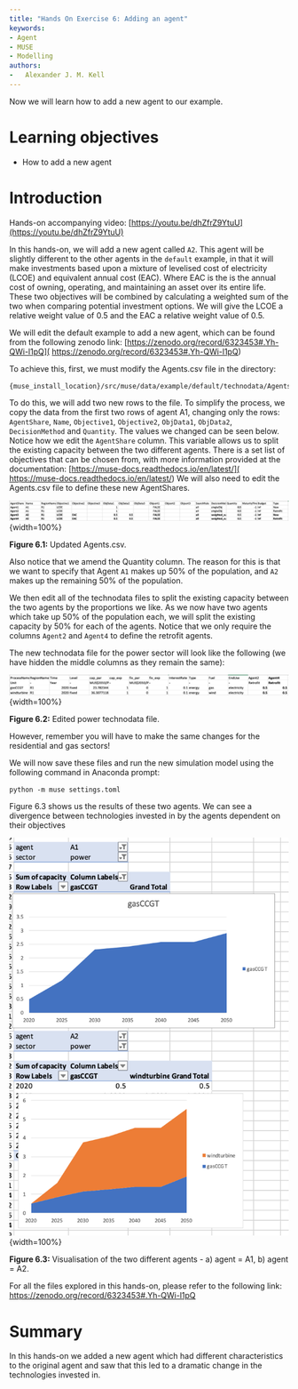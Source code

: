 ```yaml
---
title: "Hands On Exercise 6: Adding an agent"
keywords:
- Agent
- MUSE
- Modelling
authors:
-   Alexander J. M. Kell
---
```



Now we will learn how to add a new agent to our example.

# Learning objectives

- How to add a new agent

# Introduction

Hands-on accompanying video:
[https://youtu.be/dhZfrZ9YtuU](https://youtu.be/dhZfrZ9YtuU)

In this hands-on, we will add a new agent called `A2`. This agent will be slightly different to the other agents in the `default` example, in that it will make investments based upon a mixture of levelised cost of electricity (LCOE) and equivalent annual cost (EAC). Where EAC is the is the annual cost of owning, operating, and maintaining an asset over its entire life. These two objectives will be combined by calculating a weighted sum of the two when comparing potential investment options. We will give the LCOE a relative weight value of 0.5 and the EAC a relative weight value of 0.5.

We will edit the default example to add a new agent, which can be found from the following zenodo link:
[https://zenodo.org/record/6323453#.Yh-QWi-l1pQ]( https://zenodo.org/record/6323453#.Yh-QWi-l1pQ)

To achieve this, first, we must modify the Agents.csv file in the directory:
```
{muse_install_location}/src/muse/data/example/default/technodata/Agents.csv
```

To do this, we will add two new rows to the file. To simplify the process, we copy the data from the first two rows of agent A1, changing only the rows: `AgentShare`, `Name`, `Objective1`, `Objective2`, `ObjData1`, `ObjData2`, `DecisionMethod` and `Quantity`. The values we changed can be seen below. Notice how we edit the `AgentShare` column. This variable allows us to split the existing capacity between the two different agents. There is a set list of objectives that can be chosen from, with more information provided at the documentation: [https://muse-docs.readthedocs.io/en/latest/]( https://muse-docs.readthedocs.io/en/latest/)
We will also need to edit the Agents.csv file to define these new AgentShares.

![](assets/Figure_6.1.png){width=100%}

**Figure 6.1:** Updated Agents.csv.

Also notice that we amend the Quantity column. The reason for this is that we want to specify that Agent `A1` makes up 50% of the population, and `A2` makes up the remaining 50% of the population.

We then edit all of the technodata files to split the existing capacity between the two agents by the proportions we like. As we now have two agents which take up 50% of the population each, we will split the existing capacity by 50% for each of the agents. Notice that we only require the columns `Agent2` and `Agent4` to define the retrofit agents.

The new technodata file for the power sector will look like the following (we have hidden the middle columns as they remain the same):

![](assets/Figure_6.2.png){width=100%}

**Figure 6.2:** Edited power technodata file.

However, remember you will have to make the same changes for the residential and gas sectors!

We will now save these files and run the new simulation model using the following command in Anaconda prompt:

```
python -m muse settings.toml
```

Figure 6.3 shows us the results of these two agents. We can see a divergence between technologies invested in by the agents dependent on their objectives

![](assets/Figure_6.3.png){width=100%}

**Figure 6.3:** Visualisation of the two different agents - a) agent = A1, b) agent = A2.

For all the files explored in this hands-on, please refer to the following link:
https://zenodo.org/record/6323453#.Yh-QWi-l1pQ

# Summary

In this hands-on we added a new agent which had different characteristics to the original agent and saw that this led to a dramatic change in the technologies invested in.

